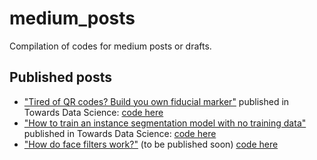 # medium_posts
Compilation of codes for medium posts or drafts.

## Published posts
- ["Tired of QR codes? Build you own fiducial marker"](https://medium.com/towards-data-science/tired-of-qr-codes-build-you-own-fiducial-marker-aab81cce1f25) published in Towards Data Science: [code here](fiducial_marker/python)
- ["How to train an instance segmentation model with no training data"](https://medium.com/towards-data-science/how-to-train-an-instance-segmentation-model-with-no-training-data-190dc020bf73) published in Towards Data Science: [code here](no_data_segmentation)
- ["How do face filters work?"]() (to be published soon) [code here](face_filter)